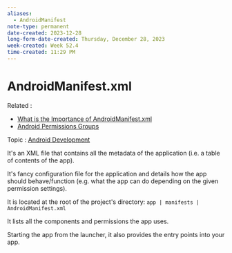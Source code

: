 ```yaml
---
aliases:
  - AndroidManifest
note-type: permanent
date-created: 2023-12-28
long-form-date-created: Thursday, December 28, 2023
week-created: Week 52.4
time-created: 11:29 PM
---
```


# AndroidManifest.xml

Related :

- [What is the Importance of AndroidManifest.xml](../Book%20Notes%20and%20References%20Library%20📚/How%20to%20Build%20Android%20Apps%20with%20Kotlin/What%20is%20the%20Importance%20of%20AndroidManifest.xml.md)
- [Android Permissions Groups](Android%20Permissions%20Groups.md)

Topic : [Android Development](../4-hub-notes-🚉/Android%20Development.md)

It's an XML file that contains all the metadata of the application
(i.e. a table of contents of the app).

It's fancy configuration file for the application and details how the app should
behave/function (e.g. what the app can do depending on the given permission settings).

It is located at the root of the project's directory: `app | manifests | AndroidManifest.xml`

It lists all the components and permissions the app uses.

Starting the app from the launcher, it also provides the entry points into your app.
